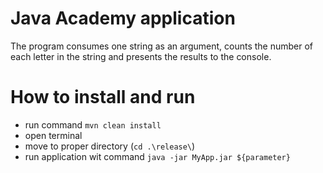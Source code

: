 # Java Academy application

The program consumes one string as an argument, counts the number of each letter in the string and presents the results to the console.


# How to install and run

- run command `mvn clean install`
- open terminal
- move to proper directory (`cd .\release\`)
- run application wit command `java -jar MyApp.jar ${parameter}` 
 